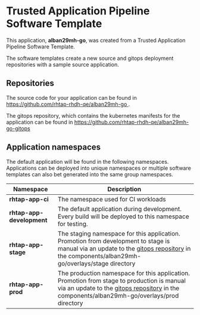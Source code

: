 # Trusted Application Pipeline Software Template

This application, **alban29mh-go**, was created from a Trusted Application Pipeline Software Template.

The software templates create a new source and gitops deployment repositories with a sample source application. 

## Repositories

The source code for your application can be found in [https://github.com/rhtap-rhdh-qe/alban29mh-go ](https://github.com/rhtap-rhdh-qe/alban29mh-go ).
 
The gitops repository, which contains the kubernetes manifests for the application can be found in 
[https://github.com/rhtap-rhdh-qe/alban29mh-go-gitops ](https://github.com/rhtap-rhdh-qe/alban29mh-go-gitops ) 

## Application namespaces 

The default application will be found in the following namespaces. Applications can be deployed into unique namespaces or multiple software templates can also bet generated into the same group namespaces.  

|  Namespace   |  Description   |  
| -------- | -------- |
| **rhtap-app-ci** | The namespace used for CI workloads |
| **rhtap-app-development** | The default application during development. Every build will be deployed to this namespace for testing. |
| **rhtap-app-stage** | The staging namespace for this application. Promotion from development to stage is manual via an update to the [gitops repository](https://github.com/rhtap-rhdh-qe/alban29mh-go-gitops ) in the components/alban29mh-go/overlays/stage directory |
| **rhtap-app-prod** | The production namespace for this application. Promotion from stage to production is manual via an update to the [gitops repository](https://github.com/rhtap-rhdh-qe/alban29mh-go-gitops ) in the components/alban29mh-go/overlays/prod directory |